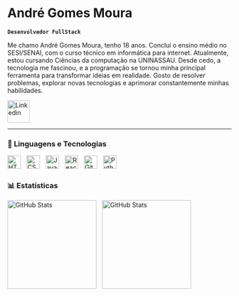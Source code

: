 #  André Gomes Moura

**`Desenvolvedor FullStack`**

Me chamo André Gomes Moura, tenho 18 anos. Concluí o ensino médio no SESI/SENAI, com o curso técnico em informática para internet. Atualmente, estou cursando Ciências da computação na UNINASSAU. Desde cedo, a tecnologia me fascinou, e a programação se tornou minha principal ferramenta para transformar ideias em realidade. Gosto de resolver problemas, explorar novas tecnologias e aprimorar constantemente minhas habilidades.

<p align="left">
    <a href="[www.linkedin.com/in/andrégomesmoura](https://www.linkedin.com/in/andr%C3%A9gomesmoura/)](https://www.linkedin.com/in/andr%C3%A9gomesmoura/)">
        <img 
            alt="Linkedin" 
            title="Linkedin" 
            src="[https://cdn.jsdelivr.net/gh/devicons/devicon@latest/icons/linkedin/linkedin-original-wordmark.svg](https://cdn.jsdelivr.net/gh/devicons/devicon@latest/icons/linkedin/linkedin-original.svg)"
            width="50" 
            height="50"
        />
    </a>
</p>

---

### 🤖 Linguagens e Tecnologias

<img 
    align="left" 
    alt="HTML"
    title="HTML" 
    width="30px" 
    style="padding-right: 10px;" 
    src="https://cdn.jsdelivr.net/gh/devicons/devicon@latest/icons/html5/html5-original.svg" 
/>
<img 
    align="left" 
    alt="CSS" 
    title="CSS"
    width="30px" 
    style="padding-right: 10px;" 
    src="https://cdn.jsdelivr.net/gh/devicons/devicon@latest/icons/css3/css3-original.svg" 
/>
<img 
    align="left" 
    alt="JavaScript" 
    title="JavaScript"
    width="30px" 
    style="padding-right: 10px;" 
    src="https://cdn.jsdelivr.net/gh/devicons/devicon@latest/icons/javascript/javascript-original.svg" 
/>
<img 
    align="left" 
    alt="React"
    title="React" 
    width="30px" 
    style="padding-right: 10px;" 
    src="https://cdn.jsdelivr.net/gh/devicons/devicon@latest/icons/react/react-original.svg" 
/>
<img 
    align="left" 
    alt="Git" 
    title="Git"
    width="30px" 
    style="padding-right: 10px;" 
    src="https://cdn.jsdelivr.net/gh/devicons/devicon@latest/icons/git/git-original.svg" 
/>
<img 
    align="left" 
    alt="Python" 
    title="Python"
    width="30px" 
    style="padding-right: 10px;" 
    src="https://cdn.jsdelivr.net/gh/devicons/devicon@latest/icons/python/python-original.svg" 
/>

<br/>
<br/>

### 📊 Estatísticas

<p>
  <img 
    align="left" 
    alt="GitHub Stats" 
    height="200" 
    style="padding-right: 10px;" 
    src="https://github-readme-stats.vercel.app/api?username=AGM0URA&show_icons=true&theme=tokyonight&include_all_commits=true&locale=pt-br" 
  />

<img 
      align="left" 
      alt="GitHub Stats" 
      height="200" 
      src="https://github-readme-stats.vercel.app/api/top-langs/?username=AGM0URA&theme=tokyonight&layout=compact&custom_title=Tecnologias&langs_count=9" 
  />

</p>
